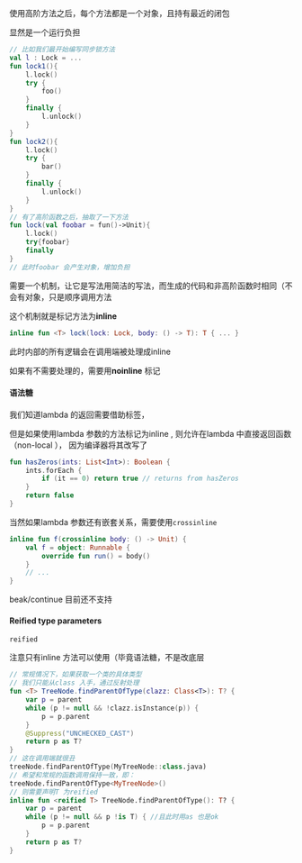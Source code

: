 使用高阶方法之后，每个方法都是一个对象，且持有最近的闭包    

显然是一个运行负担  

```kotlin
// 比如我们最开始编写同步锁方法  
val l : Lock = ...
fun lock1(){
    l.lock()
    try {
        foo()
    }
    finally {
        l.unlock()
    }
}
fun lock2(){
    l.lock()
    try {
        bar()
    }
    finally {
        l.unlock()
    }
}
// 有了高阶函数之后，抽取了一下方法
fun lock(val foobar = fun()->Unit){
    l.lock()
    try{foobar}
    finally
}
// 此时foobar 会产生对象，增加负担 
```

需要一个机制，让它是写法用简洁的写法，而生成的代码和非高阶函数时相同（不会有对象，只是顺序调用方法 

这个机制就是标记方法为**inline**  

```kotlin
inline fun <T> lock(lock: Lock, body: () -> T): T { ... }
```

此时内部的所有逻辑会在调用端被处理成inline  

如果有不需要处理的，需要用**noinline** 标记



#### 语法糖

我们知道lambda 的返回需要借助标签，  

但是如果使用lambda 参数的方法标记为inline , 则允许在lambda 中直接返回函数（non-local ）， 因为编译器将其改写了    

```kotlin
fun hasZeros(ints: List<Int>): Boolean {
    ints.forEach {
        if (it == 0) return true // returns from hasZeros
    }
    return false
}
```

当然如果lambda 参数还有嵌套关系，需要使用`crossinline`

```kotlin
inline fun f(crossinline body: () -> Unit) {
    val f = object: Runnable {
        override fun run() = body()
    }
    // ...
}
```

beak/continue 目前还不支持  



#### Reified type parameters

`reified`  

注意只有inline 方法可以使用（毕竟语法糖，不是改底层    

```kotlin
// 常规情况下，如果获取一个类的具体类型  
// 我们只能从class 入手，通过反射处理  
fun <T> TreeNode.findParentOfType(clazz: Class<T>): T? {
    var p = parent
    while (p != null && !clazz.isInstance(p)) {
        p = p.parent
    }
    @Suppress("UNCHECKED_CAST")
    return p as T?
}
// 这在调用端就很丑  
treeNode.findParentOfType(MyTreeNode::class.java)  
// 希望和常规的函数调用保持一致，即：
treeNode.findParentOfType<MyTreeNode>()   
// 则需要声明T 为reified  
inline fun <reified T> TreeNode.findParentOfType(): T? {
    var p = parent
    while (p != null && p !is T) { //且此时用as 也是ok  
        p = p.parent
    }
    return p as T?
}
```

